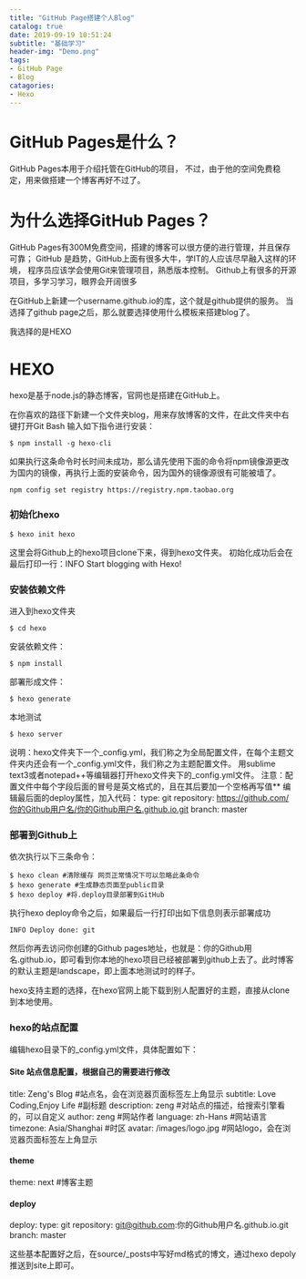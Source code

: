 ```yaml
---
title: "GitHub Page搭建个人Blog"
catalog: true
date: 2019-09-19 10:51:24
subtitle: "基础学习"
header-img: "Demo.png"
tags:
- GitHub Page
- Blog
catagories:
- Hexo
---
```


# GitHub Pages是什么？
GitHub Pages本用于介绍托管在GitHub的项目， 不过，由于他的空间免费稳定，用来做搭建一个博客再好不过了。

# 为什么选择GitHub Pages？
GitHub Pages有300M免费空间，搭建的博客可以很方便的进行管理，并且保存可靠；
GitHub 是趋势，GitHub上面有很多大牛，学IT的人应该尽早融入这样的环境，
程序员应该学会使用Git来管理项目，熟悉版本控制。
Github上有很多的开源项目，多学习学习，眼界会开阔很多

在GitHub上新建一个username.github.io的库，这个就是github提供的服务。
当选择了github page之后，那么就要选择使用什么模板来搭建blog了。

我选择的是HEXO

# HEXO
hexo是基于node.js的静态博客，官网也是搭建在GitHub上。

在你喜欢的路径下新建一个文件夹blog，用来存放博客的文件，在此文件夹中右键打开Git Bash
输入如下指令进行安装：
```
$ npm install -g hexo-cli
```
如果执行这条命令时长时间未成功，那么请先使用下面的命令将npm镜像源更改为国内的镜像，再执行上面的安装命令，因为国外的镜像源很有可能被墙了。
```
npm config set registry https://registry.npm.taobao.org
```
### 初始化hexo
```
$ hexo init hexo
```
这里会将Github上的hexo项目clone下来，得到hexo文件夹。
初始化成功后会在最后打印一行：INFO Start blogging with Hexo!
### 安装依赖文件
进入到hexo文件夹
```
$ cd hexo
```
安装依赖文件：
```
$ npm install
```
部署形成文件：
```
$ hexo generate
```
本地测试
```
$ hexo server
```
说明：hexo文件夹下一个_config.yml，我们称之为全局配置文件，在每个主题文件夹内还会有一个_config.yml文件，我们称之为主题配置文件。
用sublime text3或者notepad++等编辑器打开hexo文件夹下的_config.yml文件。
注意：配置文件中每个字段后面的冒号是英文格式的，且在其后要加一个空格再写值**
编辑最后面的deploy属性，加入代码：
type: git
repository: https://github.com/你的Github用户名/你的Github用户名.github.io.git
branch: master
### 部署到Github上
依次执行以下三条命令：
```
$ hexo clean #清除缓存 网页正常情况下可以忽略此条命令
$ hexo generate #生成静态页面至public目录
$ hexo deploy #将.deploy目录部署到GitHub
```
执行hexo deploy命令之后，如果最后一行打印出如下信息则表示部署成功
```
INFO Deploy done: git
```
然后你再去访问你创建的Github pages地址，也就是：你的Github用名.github.io，即可看到你本地的hexo项目已经被部署到github上去了。此时博客的默认主题是landscape，即上面本地测试时的样子。

hexo支持主题的选择，在hexo官网上能下载到别人配置好的主题，直接从clone到本地使用。
### hexo的站点配置
编辑hexo目录下的_config.yml文件，具体配置如下：
#### Site 站点信息配置，根据自己的需要进行修改
title: Zeng's Blog #站点名，会在浏览器页面标签左上角显示
subtitle: Love Coding,Enjoy Life #副标题
description: zeng #对站点的描述，给搜索引擎看的，可以自定义
author: zeng #网站作者
language: zh-Hans #网站语言
timezone: Asia/Shanghai #时区
avatar: /images/logo.jpg #网站logo，会在浏览器页面标签左上角显示​
#### theme
theme: next #博客主题
#### deploy
deploy:
type: git
repository: git@github.com:你的Github用户名.github.io.git
branch: master

这些基本配置好之后，在source/_posts中写好md格式的博文，通过hexo depoly推送到site上即可。